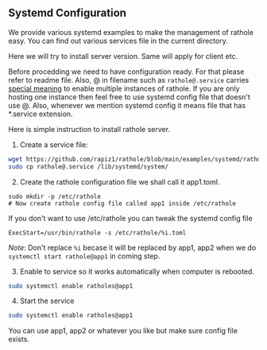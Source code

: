 ## Systemd Configuration

We provide various systemd examples to make the management of rathole easy. You can find out various services file in
the current directory.

Here we will try to install server version. Same will apply for client etc.

Before procedding we need to have configuration ready. For that please refer to readme file. Also, @ in filename such as
`rathole@.service` carries [special meaning](https://superuser.com/questions/393423/the-symbol-and-systemctl-and-vsftpd) to enable multiple instances of rathole. If you are only hosting  one instance then
feel free to use systemd config file that doesn't use @. Also, whenever we mention systemd config it means file that has *.service extension.

Here is simple instruction to install rathole server.

1. Create a service file:

```bash
wget https://github.com/rapiz1/rathole/blob/main/examples/systemd/ratholes@.service # download the file
sudo cp rathole@.service /lib/systemd/system/
```

2. Create the rathole configuration file we shall call it app1.toml.

```
sudo mkdir -p /etc/rathole
# Now create rathole config file called app1 inside /etc/rathole
```

If you don't want to use /etc/rathole you can tweak the systemd config file

```
ExecStart=/usr/bin/rathole -s /etc/rathole/%i.toml
```

_Note_: Don't replace `%i` becase it will be replaced by app1, app2 when we do `systemctl start rathole@app1` in coming
step.

3. Enable to service so it works automatically when computer is rebooted.

```bash
sudo systemctl enable ratholes@app1
```

4. Start the service

```bash
sudo systemctl enable ratholes@app1
```

You can use app1, app2 or whatever you like but make sure config file exists.
